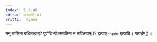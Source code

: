 ```yaml
---
index:  5.3.40
sutra:  अस्ताति च।
vritti:  nyasa
---
```


ननु चासिना बधितत्वात्? पूर्वादिभ्योऽस्तातिना न भवितव्यम्()? इत्याह--`इदमेव` इत्यादि। गतार्थम्()॥
